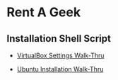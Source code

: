# Rent A Geek

## Installation Shell Script

* [VirtualBox Settings Walk-Thru](./VBox_Settings/)

* [Ubuntu Installation Walk-Thru](./Ubuntu_Install/)
